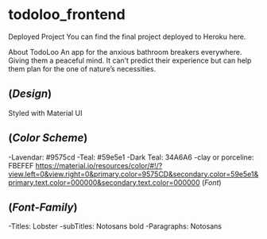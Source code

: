 # todoloo_frontend

Deployed Project
You can find the final project deployed to Heroku here.

About TodoLoo
An app for the anxious bathroom breakers everywhere. Giving them a peaceful mind. It can’t predict their experience but can help them plan for the one of nature’s necessities.

## (_Design_)

Styled with Material UI

## (_Color Scheme_)

-Lavendar: #9575cd
-Teal: #59e5e1
-Dark Teal: 34A6A6
-clay or porceline: FBEFEF
https://material.io/resources/color/#!/?view.left=0&view.right=0&primary.color=9575CD&secondary.color=59e5e1&primary.text.color=000000&secondary.text.color=000000
(_Font_)

## (_Font-Family_)

-Titles: Lobster
-subTitles: Notosans bold
-Paragraphs: Notosans
